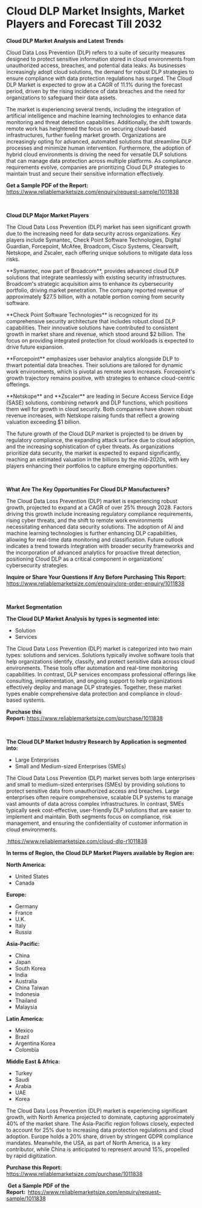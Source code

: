 <p><h1>Cloud DLP Market Insights, Market Players and Forecast Till 2032</h1></p><p><strong>Cloud DLP Market Analysis and Latest Trends</strong></p>
<p><p>Cloud Data Loss Prevention (DLP) refers to a suite of security measures designed to protect sensitive information stored in cloud environments from unauthorized access, breaches, and potential data leaks. As businesses increasingly adopt cloud solutions, the demand for robust DLP strategies to ensure compliance with data protection regulations has surged. The Cloud DLP Market is expected to grow at a CAGR of 11.1% during the forecast period, driven by the rising incidence of data breaches and the need for organizations to safeguard their data assets.</p><p>The market is experiencing several trends, including the integration of artificial intelligence and machine learning technologies to enhance data monitoring and threat detection capabilities. Additionally, the shift towards remote work has heightened the focus on securing cloud-based infrastructures, further fueling market growth. Organizations are increasingly opting for advanced, automated solutions that streamline DLP processes and minimize human intervention. Furthermore, the adoption of hybrid cloud environments is driving the need for versatile DLP solutions that can manage data protection across multiple platforms. As compliance requirements evolve, companies are prioritizing Cloud DLP strategies to maintain trust and secure their sensitive information effectively.</p></p>
<p><strong>Get a Sample PDF of the Report:&nbsp;</strong> <a href="https://www.reliablemarketsize.com/enquiry/request-sample/1011838?utm_campaign=2471&utm_medium=2&utm_source=Github&utm_content=ia&utm_term=17042025&utm_id=cloud-dlp">https://www.reliablemarketsize.com/enquiry/request-sample/1011838</a></p>
<p>&nbsp;</p>
<p><strong>Cloud DLP Major Market Players</strong></p>
<p><p>The Cloud Data Loss Prevention (DLP) market has seen significant growth due to the increasing need for data security across organizations. Key players include Symantec, Check Point Software Technologies, Digital Guardian, Forcepoint, McAfee, Broadcom, Cisco Systems, Clearswift, Netskope, and Zscaler, each offering unique solutions to mitigate data loss risks.</p><p>**Symantec, now part of Broadcom**, provides advanced cloud DLP solutions that integrate seamlessly with existing security infrastructures. Broadcom's strategic acquisition aims to enhance its cybersecurity portfolio, driving market penetration. The company reported revenue of approximately $27.5 billion, with a notable portion coming from security software.</p><p>**Check Point Software Technologies** is recognized for its comprehensive security architecture that includes robust cloud DLP capabilities. Their innovative solutions have contributed to consistent growth in market share and revenue, which stood around $2 billion. The focus on providing integrated protection for cloud workloads is expected to drive future expansion.</p><p>**Forcepoint** emphasizes user behavior analytics alongside DLP to thwart potential data breaches. Their solutions are tailored for dynamic work environments, which is pivotal as remote work increases. Forcepoint's growth trajectory remains positive, with strategies to enhance cloud-centric offerings.</p><p>**Netskope** and **Zscaler** are leading in Secure Access Service Edge (SASE) solutions, combining network and DLP functions, which positions them well for growth in cloud security. Both companies have shown robust revenue increases, with Netskope raising funds that reflect a growing valuation exceeding $1 billion.</p><p>The future growth of the Cloud DLP market is projected to be driven by regulatory compliance, the expanding attack surface due to cloud adoption, and the increasing sophistication of cyber threats. As organizations prioritize data security, the market is expected to expand significantly, reaching an estimated valuation in the billions by the mid-2020s, with key players enhancing their portfolios to capture emerging opportunities.</p></p>
<p>&nbsp;</p>
<p><strong>What Are The Key Opportunities For Cloud DLP Manufacturers?</strong></p>
<p><p>The Cloud Data Loss Prevention (DLP) market is experiencing robust growth, projected to expand at a CAGR of over 25% through 2028. Factors driving this growth include increasing regulatory compliance requirements, rising cyber threats, and the shift to remote work environments necessitating enhanced data security solutions. The adoption of AI and machine learning technologies is further enhancing DLP capabilities, allowing for real-time data monitoring and classification. Future outlook indicates a trend towards integration with broader security frameworks and the incorporation of advanced analytics for proactive threat detection, positioning Cloud DLP as a critical component in organizations' cybersecurity strategies.</p></p>
<p><strong>Inquire or Share Your Questions If Any Before Purchasing This Report:</strong> <a href="https://www.reliablemarketsize.com/enquiry/pre-order-enquiry/1011838?utm_campaign=2471&utm_medium=2&utm_source=Github&utm_content=ia&utm_term=17042025&utm_id=cloud-dlp">https://www.reliablemarketsize.com/enquiry/pre-order-enquiry/1011838</a></p>
<p>&nbsp;</p>
<p><strong>Market Segmentation</strong></p>
<p><strong>The Cloud DLP Market Analysis by types is segmented into:</strong></p>
<p><ul><li>Solution</li><li>Services</li></ul></p>
<p><p>The Cloud Data Loss Prevention (DLP) market is categorized into two main types: solutions and services. Solutions typically involve software tools that help organizations identify, classify, and protect sensitive data across cloud environments. These tools offer automation and real-time monitoring capabilities. In contrast, DLP services encompass professional offerings like consulting, implementation, and ongoing support to help organizations effectively deploy and manage DLP strategies. Together, these market types enable comprehensive data protection and compliance in cloud-based systems.</p></p>
<p><strong>Purchase this Report:&nbsp;</strong><a href="https://www.reliablemarketsize.com/purchase/1011838?utm_campaign=2471&utm_medium=2&utm_source=Github&utm_content=ia&utm_term=17042025&utm_id=cloud-dlp">https://www.reliablemarketsize.com/purchase/1011838</a></p>
<p>&nbsp;</p>
<p><strong>The Cloud DLP Market Industry Research by Application is segmented into:</strong></p>
<p><ul><li>Large Enterprises</li><li>Small and Medium-sized Enterprises (SMEs)</li></ul></p>
<p><p>The Cloud Data Loss Prevention (DLP) market serves both large enterprises and small to medium-sized enterprises (SMEs) by providing solutions to protect sensitive data from unauthorized access and breaches. Large enterprises often require comprehensive, scalable DLP systems to manage vast amounts of data across complex infrastructures. In contrast, SMEs typically seek cost-effective, user-friendly DLP solutions that are easier to implement and maintain. Both segments focus on compliance, risk management, and ensuring the confidentiality of customer information in cloud environments.</p></p>
<p><a href="https://www.reliablemarketsize.com/cloud-dlp-r1011838?utm_campaign=2471&utm_medium=2&utm_source=Github&utm_content=ia&utm_term=17042025&utm_id=cloud-dlp">&nbsp;https://www.reliablemarketsize.com/cloud-dlp-r1011838</a></p>
<p><strong>In terms of Region, the Cloud DLP Market Players available by Region are:</strong></p>
<p>
    <p> <strong> North America: </strong>
        <ul>
            <li>United States</li>
            <li>Canada</li>
        </ul>
        </p> 
    <p> <strong> Europe: </strong>
        <ul>
            <li>Germany</li>
            <li>France</li>
            <li>U.K.</li>
            <li>Italy</li>
            <li>Russia</li>
        </ul>
        </p> 
    <p> <strong> Asia-Pacific: </strong>
        <ul>
            <li>China</li>
            <li>Japan</li>
            <li>South Korea</li>
            <li>India</li>
            <li>Australia</li>
            <li>China Taiwan</li>
            <li>Indonesia</li>
            <li>Thailand</li>
            <li>Malaysia</li>
        </ul>
        </p> 
    <p> <strong> Latin America: </strong>
        <ul>
            <li>Mexico</li>
            <li>Brazil</li>
            <li>Argentina Korea</li>
            <li>Colombia</li>
        </ul>
        </p> 
    <p> <strong> Middle East & Africa: </strong>
        <ul>
            <li>Turkey</li>
            <li>Saudi</li>
            <li>Arabia</li>
            <li>UAE</li>
            <li>Korea</li>
        </ul>
    </p>
    </p>
<p><p>The Cloud Data Loss Prevention (DLP) market is experiencing significant growth, with North America projected to dominate, capturing approximately 40% of the market share. The Asia-Pacific region follows closely, expected to account for 25% due to increasing data protection regulations and cloud adoption. Europe holds a 20% share, driven by stringent GDPR compliance mandates. Meanwhile, the USA, as part of North America, is a key contributor, while China is anticipated to represent around 15%, propelled by rapid digitization.</p></p>
<p><strong>Purchase this Report: </strong><a href="https://www.reliablemarketsize.com/purchase/1011838?utm_campaign=2471&utm_medium=2&utm_source=Github&utm_content=ia&utm_term=17042025&utm_id=cloud-dlp">https://www.reliablemarketsize.com/purchase/1011838</a></p>
<p>&nbsp;<strong>Get a Sample PDF of the Report:&nbsp;&nbsp;</strong><a href="https://www.reliablemarketsize.com/enquiry/request-sample/1011838?utm_campaign=2471&utm_medium=2&utm_source=Github&utm_content=ia&utm_term=17042025&utm_id=cloud-dlp">https://www.reliablemarketsize.com/enquiry/request-sample/1011838</a></p>
<p><strong></strong></p>
<p><p></p><p></p><p></p></p>